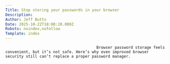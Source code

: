 ```yaml
---
Title: Stop storing your passwords in your browser
Description: 
Author: Jeff Butts
Date: 2025-10-22T18:00:20.000Z
Robots: noindex,nofollow
Template: index
---
```


                                            Browser password storage feels convenient, but it’s not safe. Here’s why even improved browser security still can’t replace a proper password manager.
                                        